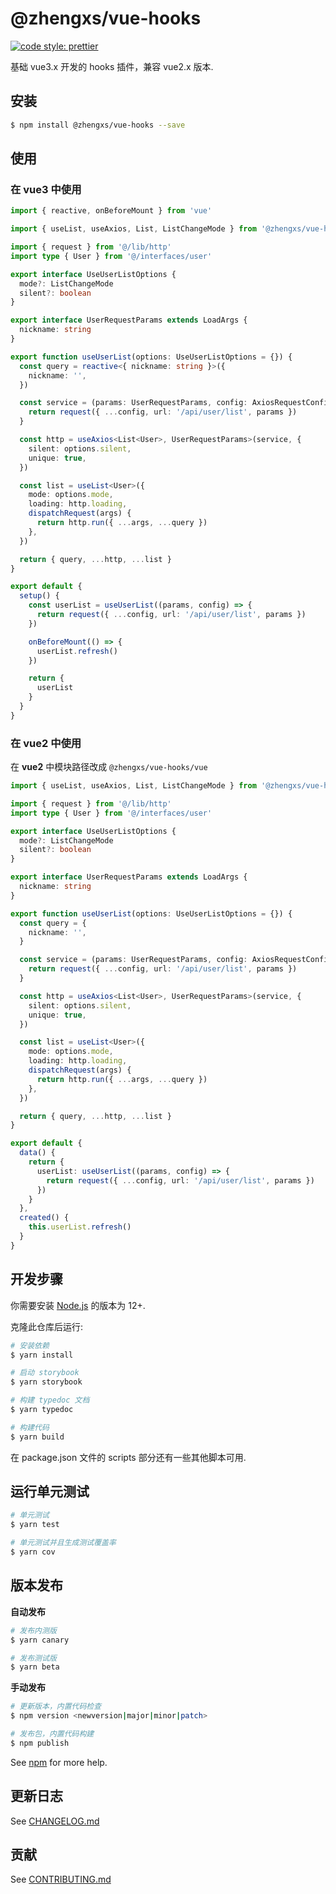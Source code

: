 # @zhengxs/vue-hooks

[![code style: prettier](https://img.shields.io/badge/code_style-prettier-ff69b4.svg?style=flat-square)](https://github.com/prettier/prettier)

基础 vue3.x 开发的 hooks 插件，兼容 vue2.x 版本.

## 安装

```bash
$ npm install @zhengxs/vue-hooks --save
```

## 使用

### 在 vue3 中使用

```typescript
import { reactive, onBeforeMount } from 'vue'

import { useList, useAxios, List, ListChangeMode } from '@zhengxs/vue-hooks'

import { request } from '@/lib/http'
import type { User } from '@/interfaces/user'

export interface UseUserListOptions {
  mode?: ListChangeMode
  silent?: boolean
}

export interface UserRequestParams extends LoadArgs {
  nickname: string
}

export function useUserList(options: UseUserListOptions = {}) {
  const query = reactive<{ nickname: string }>({
    nickname: '',
  })

  const service = (params: UserRequestParams, config: AxiosRequestConfig) => {
    return request({ ...config, url: '/api/user/list', params })
  }

  const http = useAxios<List<User>, UserRequestParams>(service, {
    silent: options.silent,
    unique: true,
  })

  const list = useList<User>({
    mode: options.mode,
    loading: http.loading,
    dispatchRequest(args) {
      return http.run({ ...args, ...query })
    },
  })

  return { query, ...http, ...list }
}

export default {
  setup() {
    const userList = useUserList((params, config) => {
      return request({ ...config, url: '/api/user/list', params })
    })

    onBeforeMount(() => {
      userList.refresh()
    })

    return {
      userList
    }
  }
}
```

### 在 vue2 中使用

在 **vue2** 中模块路径改成 `@zhengxs/vue-hooks/vue`

```typescript
import { useList, useAxios, List, ListChangeMode } from '@zhengxs/vue-hooks/vue'

import { request } from '@/lib/http'
import type { User } from '@/interfaces/user'

export interface UseUserListOptions {
  mode?: ListChangeMode
  silent?: boolean
}

export interface UserRequestParams extends LoadArgs {
  nickname: string
}

export function useUserList(options: UseUserListOptions = {}) {
  const query = {
    nickname: '',
  }

  const service = (params: UserRequestParams, config: AxiosRequestConfig) => {
    return request({ ...config, url: '/api/user/list', params })
  }

  const http = useAxios<List<User>, UserRequestParams>(service, {
    silent: options.silent,
    unique: true,
  })

  const list = useList<User>({
    mode: options.mode,
    loading: http.loading,
    dispatchRequest(args) {
      return http.run({ ...args, ...query })
    },
  })

  return { query, ...http, ...list }
}

export default {
  data() {
    return {
      userList: useUserList((params, config) => {
        return request({ ...config, url: '/api/user/list', params })
      })
    }
  },
  created() {
    this.userList.refresh()
  }
}
```

## 开发步骤

你需要安装 [Node.js][nodejs] 的版本为 12+.

克隆此仓库后运行:

```bash
# 安装依赖
$ yarn install

# 启动 storybook
$ yarn storybook

# 构建 typedoc 文档
$ yarn typedoc

# 构建代码
$ yarn build
```

在 package.json 文件的 scripts 部分还有一些其他脚本可用.

## 运行单元测试

```bash
# 单元测试
$ yarn test

# 单元测试并且生成测试覆盖率
$ yarn cov
```

## 版本发布

**自动发布**

```bash
# 发布内测版
$ yarn canary

# 发布测试版
$ yarn beta
```

**手动发布**

```bash
# 更新版本，内置代码检查
$ npm version <newversion|major|minor|patch>

# 发布包，内置代码构建
$ npm publish
```

See [npm](https://docs.npmjs.com/) for more help.

## 更新日志

See [CHANGELOG.md](./CHANGELOG.md)

## 贡献

See [CONTRIBUTING.md](./.github/CONTRIBUTING.md)

[nodejs]: https://nodejs.org

